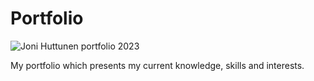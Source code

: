 # Portfolio

![Joni Huttunen portfolio 2023](https://user-images.githubusercontent.com/112495020/235897754-dd843716-7d28-47ab-ab05-72b13c394a74.jpg)

My portfolio which presents my current knowledge, skills and interests.

